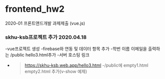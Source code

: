 # frontend_hw2
2020-01 프론트앤드개발 과제제출 (vue.js)

### skhu-ksb프로젝트 추가 2020.04.18
-vue프로젝트 생성
-firebase와 연동 및 데이터 항목 추가
-학번 이름 이메일을 출력하는 /public hello3.html추가
-서버 호스팅 링크
* > https://skhu-ksb.web.app/hello3.html
-/public에 empty1.html empty2.html 추가(v-show 예제)